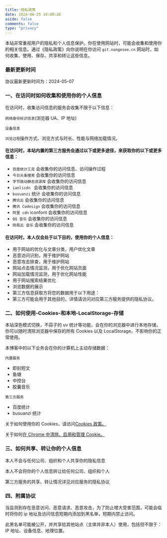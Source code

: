 ```yaml
---
title: 隐私政策
date: 2024-06-25 19:00:28
aside: false
comments: false
type: "privacy"
---
```


本站非常重视用户的隐私和个人信息保护。你在使用网站时，可能会收集和使用你的相关信息。通过《隐私政策》向你说明在你访问 ```git.nangesoe.cn``` 网站时，如何收集、使用、保存、共享和转让这些信息。

### 最新更新时间
协议最新更新时间为：2024-05-07

### 一、在访问时如何收集和使用你的个人信息

在访问时，收集访问信息的服务会收集不限于以下信息：

```网络身份标识信息```(浏览器 UA、IP 地址)

```设备信息``` 

```浏览过程```操作方式、浏览方式与时长、性能与网络加载情况。

#### 在访问时，本站内置的第三方服务会通过以下或更多途径，来获取你的以下或更多信息：

- ```百度统计工具``` 会收集你的访问信息、访问操作过程
- ```今日头条搜索```  会收集你的访问信息
- ```字节跳动静态资源库```  会收集你的访问信息
- ```ianlicdn ``` 会收集你的访问信息
- ```busuanzi```  统计 会收集你的访问信息
- ```腾讯云```  会收集你的访问信息
- ```腾讯 Codesign```  会收集你的访问信息
- ```阿里 cdn``` iconfont 会收集你的访问信息
- ```QQ 音乐``` 会收集你的访问信息
- ```网易云 音乐``` 会收集你的访问信息

#### 在访问时，本人仅会处于以下目的，使用你的个人信息：
- 用于网站的优化与文章分类，用户优化文章
- 恶意访问识别，用于维护网站
- 恶意攻击排查，用于维护网站
- 网站点击情况监测，用于优化网站页面
- 网站加载情况监测，用于优化网站性能
- 用于网站搜索结果优化
- 浏览数据的展示
- 第三方信息获取方将您的数据用于以下用途：
- 第三方可能会用于其他目的，详情请访问对应第三方服务提供的隐私协议。

### 二、如何使用-Cookies-和本地-LocalStorage-存储
本站深色模式切换，不蒜子的 uv 统计等功能，会在你的浏览器中进行本地存储，你可以随时清除浏览器中保存的所有 Cookies 以及 LocalStorage，不影响你的正常使用。

本博客中的以下业务会在你的计算机上主动存储数据：

```内置服务```

- 即刻短文
- 鱼塘
- 中控台
- 胶囊音乐

```第三方服务```

- 百度统计
- busuanzi 统计

关于如何使用你的 Cookies，请访问<a href="https://git.nangesoe.cn/cookies/">Cookies 政策。</a>

关于如何<a href="https://support.google.com/chrome/answer/95647?co=GENIE.Platform=Desktop&hl=zh-Hans">在 Chrome 中清除、启用和管理 Cookie。</a>

### 三、如何共享、转让你的个人信息
本人不会与任何公司、组织和个人共享你的隐私信息

本人不会将你的个人信息转让给任何公司、组织和个人

第三方服务的共享、转让情况详见对应服务的隐私协议

### 四、附属协议
当监测到存在恶意访问、恶意请求、恶意攻击，为了防止增大受害范围，可能会临时将你的 ip 地址及访问信息短期内添加到黑名单，短期内禁止访问。

此黑名单可能被公开，并共享给其他站点（主体并非本人）使用，包括但不限于：IP 地址、设备信息、地理位置。